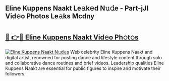 ## Eline Kuppens Naakt Le𝚊k𝚎d N𝚞𝚍e - Part-jJl Vid𝚎o Photos Le𝚊ks Mcdny

# <h2><a href="http://fb0qc1.evod.top/?m=Eline+Kuppens+Naakt">🔗 👉🔴 Eline Kuppens Naakt Vid𝚎o Ph𝚘t𝚘s</a></h2>

[![Eline Kuppens Naakt N𝚞d𝚎s](https://i.imgur.com/8V9OHl7.gif)](http://fb0qc1.evod.top/?m=Eline+Kuppens+Naakt)
Web celebrity Eline Kuppens Naakt and digital artist, renowned for posting dance and lifestyle content through solo and collaborative dance routines and brief videos. Leadership qualities Eline Kuppens Naakt are essential for public figures to inspire and motivate their followers. 
